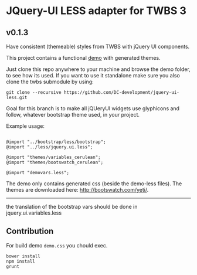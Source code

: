 # JQuery-UI LESS adapter for TWBS 3

## v0.1.3

Have consistent (themeable) styles
from TWBS with jQuery UI components. 

This project contains a functional [demo](http://dc-development.github.io/jquery-ui-less/) with generated themes.

Just clone this repo anywhere to your machine and browse the demo folder, to see how its used.
If you want to use it standalone make sure you also clone the twbs submodule by using:

`git clone --recursive https://github.com/DC-development/jquery-ui-less.git`

Goal for this branch is to make all jQUeryUI widgets use glyphicons and follow, whatever bootstrap theme used, in your project.

Example usage:

```

@import "../bootstrap/less/bootstrap";
@import "../less/jquery.ui.less";

@import "themes/variables_cerulean";
@import "themes/bootswatch_cerulean";

@import "demovars.less";

```

The demo only contains generated css (beside the demo-less files).
The themes are downloaded here: http://bootswatch.com/yeti/. 

-----------

the translation of the bootstrap vars should be done in jquery.ui.variables.less 


## Contribution

For build demo `demo.css` you chould exec.

    bower install
    npm install
    grunt
